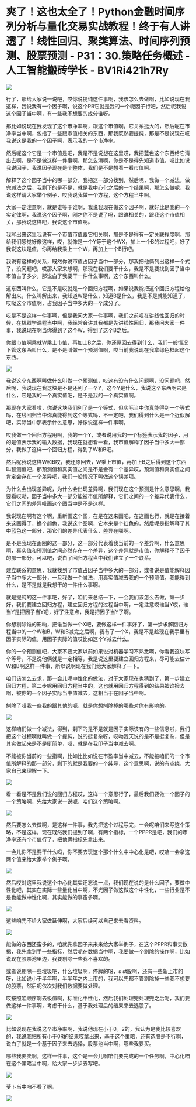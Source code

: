 # 爽了！这也太全了！Python金融时间序列分析与量化交易实战教程！终于有人讲透了！线性回归、聚类算法、时间序列预测、股票预测 - P31：30.策略任务概述 - 人工智能搬砖学长 - BV1Ri421h7Ry

![](img/703e4c8d0d8f330e2d4329b3c6641476_0.png)

行了，那给大家说一说吧，哎你说提纯这件事啊，我该怎么去做啊，比如说现在我这样，我说我有一个因子啊，说这个PB它就是我的一个呃因子行吧，然后呢我说这个因子当中啊，有一些我不想要的成分谁呀。

那比如说现在我发现了这个市净率啊，跟这个市值啊，它关系挺大的，然后呢在市净率当中啊，包括了一些跟市值相关的东西，那我既然要提纯，那是不是说现在哎我说这是我的一个因子啊，表示我的一个市净率。

然后呢这个它是一个市值是吧，我是不是说想在这里哎，我把蓝色这个东西给它清出去啊，是不是做这样一件事啊，那怎么清啊，你是不是得先知道市值，哎比如说我说因子，我说因子现在是个整体，我们是不是想看一看市值啊。

解释了这个因子当中的哪一部分，我把这一部分找到，然后呢，我做一个减法，做完减法之后，我剩下的是不是，就是我中心化之后的一个结果啊，那怎么做呢，我说这样请大家举个例子，哎我说我做一个方程，这个方程当中啊。

大家一定注意啊，就是谁等于谁啊，我说我现在做这个因子啊，就好比是我的一个实定律啊，我说这个因子啊，刚才你不是说了吗，跟谁相关的，跟我这个市值相关，那我说这样吧，我说这个市值啊。

我写出来这里我说有一个市值市值跟它相关啊，那是不是得有一定关联程度啊，那给我们感觉好像这样，哎，就像是一个Y等于这个WX，加上一个B的过程吧，好了我说这块是值，你再给我乘上一个W，再加上一个B行吧。

我说有这样的关系，既然你说市值占因子当中一部分，那我把他俩列出这样一个式子，没问题吧，哎那大家来想啊，那现在我们要干什么，我是不是要找到因子当中市值占了多少，那说白了我要干一件什么事啊，这个东西叫什么。

这东西叫什么，它是不是哎就是一个回归方程啊，如果说我能把这个回归方程给他解出来，什么叫解出来，我知道W是什么，知道B是什么，我是不是就能知道了，哎呦这个市值啊，占我因子当中多大的一个成分了。

哎是不是这样一件事啊，但是我问大家一件事啊，我们之前哎在讲线性回归的时候，在机器学课程当中啊，我经常会讲其我都是先讲线性回归，那我问大家一件事，我说现在啊当你得到了这个W，得到了这个B之后。

你跟市值啊乘就W乘上市值，再加上B之后，你还原回去得到什么，我们一般情况下管这东西叫什么，是不是叫做一个预测值啊，哎当前我说现在我拿绿色框起这个东西。



![](img/703e4c8d0d8f330e2d4329b3c6641476_2.png)

我说这个东西啊叫做什么叫做一个预测值，哎这有没有什么问题啊，没问题吧，然后呢，我说现在我这块是不是还列了一个Y，这个Y是什么，我说这个东西啊它是什么，它是我的一个真实值吧，是不是我的一个真实值啊。

那现在大家看哎，你说这块我们列了是一个等式，但实际当中你真能得到一个等式吗，在线回归当中你真能得到这个等式吗，不一定吧，我们得到什么是一个近似解吧，实际当中那表示什么意思，好像说这样一件事啊。

哎我做一个回归方程用啊，我的一个Y，或者说用我的一个标签表示我的因子，用的是值表示我的输入数据，我现在就想看一看，我市值解释了因子当中多大一部分，我做了这样一个回归方程，得到了W和B吧。

然后呢我说这样W和B哎，我还原回去，W乘上市值，再加上B之后得到这个东西叫预测值吧，那预测值和真实值之间是不是会有一个差异哎，预测值和真实值之间肯定会存在一个差异吧，我们一般情况下叫做这个误差项。

为什么会出现差异呢，为什么会出现差异啊，我们现在这个预测是什么意思啊，我要看哎呦，因子当中多大一部分能被市值所解释，它们之间的一个差异代表什么，它们之间的差异哎画这个图当中是不是这样。

我说现在啊有这个啊，重新画这个图，在是在这来画吧，在这画也行，就是在接着来这画得了，换个颜色，我说这个图啊，它本来是个红色的，然后呢是指解释了其中蓝色这一部分，那它们的差异代表什么，差异在哪啊。

是不是我现在画圈的这一部分，这一部分代表着我当前的一个差异啊，什么意思啊，真实值和预测值之间必然存在一个差异，这个差异就是市值，你解释不了因子的那一部分，可以吧，说白了回归方程当中我们建立了一个联系。

建立联系的意思，我就找到了市值占因子当中多大的一部分，或者说是值能解释因子当中多大一部分，一旦我做一个减法，用真实值减去我的一个预测值，我能得到什么，是不是就是我想干的一件什么事啊。

就是提纯的这一件事吧，好了，咱们来总结一下，一会我们该怎么去做，第一步好，我们要建立回归方程，建立回归方程的过程当中啊，一定注意哎谁当Y哎，谁当Y是把因子当Y吧，好了注意点，我是把因子当Y了啊。

你想剔除谁的影响，把谁当做一个X吧，要做这样一件事好了，第一步求解回归方程当中的一个W和B，W和B减完之后啊，我有了一个X，我是不是趁现在我手里有因子实际的值，用因子实际的值哎比如这个Y减去什么。

你的一个预测值吧，大家不要大家以前如果说对机器学习不熟悉啊，你看我这块写个等号，不是说他俩就是一定相等，我是说这里要建立回归方程来，尽可能去估计W和B啊这样一件事，所以说啊现在我们给大家解释了一下。

咱们该怎么去求，那一会儿呢中性化的做法，对于大家现在也猜到了，第一步建立回归方程，第二步呢用回归方程当中的，这也就用回归方程得到的结果被谁捡去啊，被你的一个因子实际当中值减去，这相当于在因子当中啊。

刨除了哎我一些我的跟其他的呃，就是你想刨除掉的哪些对你有影响的。

![](img/703e4c8d0d8f330e2d4329b3c6641476_4.png)

这样咱们做一个减法，得到，剩下的是不是就是因子实际该有的一些信息啦，我们把这个过程啊就叫做一个提纯，说的挺复杂呀，哎呦我天说的是不是挺复杂，但是其实做起来是不是挺简单，哎，就是在我印子当中减去啊。

不能被你当前的一些指啊，比如比比如说在市盈率当中减去，不能被咱们的一个市值所解释的那一部分，剩下的就是我要的一个纯导，这个意思啊，说的有点绕，大家自己来理解一下。



![](img/703e4c8d0d8f330e2d4329b3c6641476_6.png)

看一看是不是我们说的回归方程哎，这样一个意思行了，最后我们要做一个因子的一个策略啊，先给大家说一说呃，咱们这个策略啊。



![](img/703e4c8d0d8f330e2d4329b3c6641476_8.png)

然后要怎么去做啊，是这样一件事，我先把这个过程写完，一会呢咱们来写这个策略，不是这样，现在既然我们提到了啊，有两个指标，一个PPPR是吧，我们的市净率还有个市值行了，把他俩指标先拿出来。

一会儿你不是要干什么吗，你不要去玩这个那个什么中中心化是吧，哎咱一会拿这两个值来给大家举个例子啊。

![](img/703e4c8d0d8f330e2d4329b3c6641476_10.png)

然后哎对这里我说这个中心化其实还忘说一点，我们现在说的是什么因子，要做中性化吧，其实在实际一些量化当中啊，不光因子做这做这个中性化，一些行业是不是也能做中性化啊，其实能做的事蛮多啊。



![](img/703e4c8d0d8f330e2d4329b3c6641476_12.png)

这些咱先不给大家做延伸啊，大家后续可以自己来去看资料。

![](img/703e4c8d0d8f330e2d4329b3c6641476_14.png)

能做的东西还蛮多的，咱就先拿因子来来来给大家举例子，在这个PPPR和事实数据，我先拿到手一些指标，然后呢在数据当中啊，我要做一个剔除的操作啊，比如说现在股票池里边，我要剔除一些我不喜欢的。

或者说剔除一些垃圾吧，什么垃圾啊，停牌的呀，s st股啊，还有一些新上市的呀，比如说小于半年啊，半半年之内上市的，我可以先都不管剔除掉一些我不想要的股票，然后呢依次对我们数据要做处理。

哎按照咱顺序啊去极值啊，标准化中性化，然后我们处理完处理完之后呢，我们要做这样一件事啊，考虑干什么，基于我处理后的结果来去选股了。



![](img/703e4c8d0d8f330e2d4329b3c6641476_16.png)

比如说现在我说这个市净率啊，我说他现在小于0。2的，我认为是我比较喜欢的，我说我把所有小于0R的结果哎拿出来，基于这个策略，还有选股是不行啊，说白了就是一个基于因子来去选择，股票池当中啊，哪些我要买。

哪些我要卖啊，这样一件事，这个是一会儿啊咱们要完成的一个任务啊，中心化咱在这个策略当中啊，给大家一步步去写吧。



![](img/703e4c8d0d8f330e2d4329b3c6641476_18.png)

萝卜当中咱不看了啊。

![](img/703e4c8d0d8f330e2d4329b3c6641476_20.png)